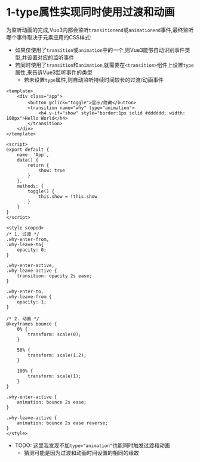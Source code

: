 # 1-type属性实现同时使用过渡和动画

为监听动画的完成,Vue3内部会监听`transitionend`或`animationend`事件,最终监听哪个事件取决于元素应用的CSS样式:

- 如果仅使用了`transition`或`animation`中的一个,则Vue3能够自动识别事件类型,并设置对应的监听事件
- 若同时使用了`transition`和`animation`,就需要在`<transition>`组件上设置`type`属性,来告诉Vue3监听事件的类型
  - 若未设置`type`属性,则自动监听持续时间较长的过渡/动画事件

```vue
<template>
    <div class="app">
        <button @click="toggle">显示/隐藏</button>
        <transition name="why" type="animation">
            <h4 v-if="show" style="border:1px solid #dddddd; width: 100px">Hello World</h4>
        </transition>
    </div>
</template>

<script>
export default {
    name: 'App',
    data() {
        return {
            show: true
        }
    },
    methods: {
        toggle() {
            this.show = !this.show
        }
    }
}
</script>

<style scoped>
/* 1. 过渡 */
.why-enter-from,
.why-leave-to{
    opacity: 0;
}

.why-enter-active,
.why-leave-active {
    transition: opacity 2s ease;
}

.why-enter-to,
.why-leave-from {
    opacity: 1;
}

/* 2. 动画 */
@keyframes bounce {
    0% {
        transform: scale(0);
    }

    50% {
        transform: scale(1.2);
    }

    100% {
        transform: scale(1);
    }
}

.why-enter-active {
    animation: bounce 2s ease;
}

.why-leave-active {
    animation: bounce 2s ease reverse;
}
</style>
```

- TODO: 这里我发现不加`type="animation"`也能同时触发过渡和动画
  - 猜测可能是因为过渡和动画时间设置的相同的缘故
